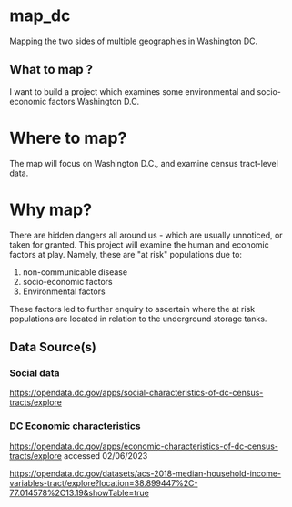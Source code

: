 # map_dc


Mapping the two sides of multiple geographies in Washington DC. 
## What to map ?
I want to build a project which examines some environmental and socio-economic factors Washington D.C.

# Where to map? 
The map will focus on Washington D.C., and examine census tract-level data.

# Why map?

There are hidden dangers all around us - which are usually unnoticed, or taken for granted. This project will examine the human and economic factors at play. Namely, these are "at risk" populations due to:
1. non-communicable disease
2. socio-economic factors
3. Environmental factors

These factors led to further enquiry to ascertain where the at risk populations are located in relation to the underground storage tanks. 



## Data Source(s)

### Social data

https://opendata.dc.gov/apps/social-characteristics-of-dc-census-tracts/explore


### DC Economic characteristics
https://opendata.dc.gov/apps/economic-characteristics-of-dc-census-tracts/explore accessed 02/06/2023

https://opendata.dc.gov/datasets/acs-2018-median-household-income-variables-tract/explore?location=38.899447%2C-77.014578%2C13.19&showTable=true
